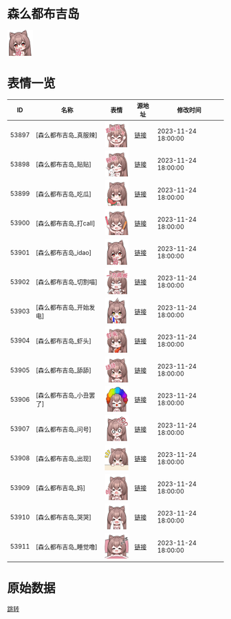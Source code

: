 # 森么都布吉岛

<img src="./cover.png" height="60" alt="cover" />

# 表情一览

|ID|名称|表情|源地址|修改时间|
|----|----|----|----|----|
|53897|[森么都布吉岛_真服辣]|<img src="./pic/053897_%5B森么都布吉岛_真服辣%5D.png" height="60" alt="真服辣"/>|[链接](https://i0.hdslb.com/bfs/garb/3b174b9ecc47523fc4a0241e4e7aebaae35dac69.png)|2023-11-24 18:00:00|
|53898|[森么都布吉岛_贴贴]|<img src="./pic/053898_%5B森么都布吉岛_贴贴%5D.png" height="60" alt="贴贴"/>|[链接](https://i0.hdslb.com/bfs/garb/9e3e3d651fb0f814e974e700bff2ee1fcdf25e03.png)|2023-11-24 18:00:00|
|53899|[森么都布吉岛_吃瓜]|<img src="./pic/053899_%5B森么都布吉岛_吃瓜%5D.png" height="60" alt="吃瓜"/>|[链接](https://i0.hdslb.com/bfs/garb/24542eff3e438c1088b2914cd2ff02812b36d2f9.png)|2023-11-24 18:00:00|
|53900|[森么都布吉岛_打call]|<img src="./pic/053900_%5B森么都布吉岛_打call%5D.png" height="60" alt="打call"/>|[链接](https://i0.hdslb.com/bfs/garb/3c7ea826ba701a522ad6f1aa4390a42e65018340.png)|2023-11-24 18:00:00|
|53901|[森么都布吉岛_idao]|<img src="./pic/053901_%5B森么都布吉岛_idao%5D.png" height="60" alt="idao"/>|[链接](https://i0.hdslb.com/bfs/garb/bef61cf103339e5d5998bef649563e19c947141b.png)|2023-11-24 18:00:00|
|53902|[森么都布吉岛_切割喵]|<img src="./pic/053902_%5B森么都布吉岛_切割喵%5D.png" height="60" alt="切割喵"/>|[链接](https://i0.hdslb.com/bfs/garb/853996f2ca5c9090170e9c97cd7d24bf7c04f2df.png)|2023-11-24 18:00:00|
|53903|[森么都布吉岛_开始发电]|<img src="./pic/053903_%5B森么都布吉岛_开始发电%5D.png" height="60" alt="开始发电"/>|[链接](https://i0.hdslb.com/bfs/garb/5137926dce654de979cf93f18f89741cd242b85f.png)|2023-11-24 18:00:00|
|53904|[森么都布吉岛_虾头]|<img src="./pic/053904_%5B森么都布吉岛_虾头%5D.png" height="60" alt="虾头"/>|[链接](https://i0.hdslb.com/bfs/garb/a97c7130700e008443422c83fd0f123d66f36fe4.png)|2023-11-24 18:00:00|
|53905|[森么都布吉岛_舔舔]|<img src="./pic/053905_%5B森么都布吉岛_舔舔%5D.png" height="60" alt="舔舔"/>|[链接](https://i0.hdslb.com/bfs/garb/5bd6a2db69fa17fdc9f58fabbdf7fdd2f416d880.png)|2023-11-24 18:00:00|
|53906|[森么都布吉岛_小丑罢了]|<img src="./pic/053906_%5B森么都布吉岛_小丑罢了%5D.png" height="60" alt="小丑罢了"/>|[链接](https://i0.hdslb.com/bfs/garb/552b66f6f756ff1f48867a8ed45ea1977c548a9c.png)|2023-11-24 18:00:00|
|53907|[森么都布吉岛_问号]|<img src="./pic/053907_%5B森么都布吉岛_问号%5D.png" height="60" alt="问号"/>|[链接](https://i0.hdslb.com/bfs/garb/11994ecca6bcfe444e7997afaa5328dbbf0073ef.png)|2023-11-24 18:00:00|
|53908|[森么都布吉岛_出现]|<img src="./pic/053908_%5B森么都布吉岛_出现%5D.png" height="60" alt="出现"/>|[链接](https://i0.hdslb.com/bfs/garb/94d0700a1488de1741e58dbb38f0948ccecccb5f.png)|2023-11-24 18:00:00|
|53909|[森么都布吉岛_妈]|<img src="./pic/053909_%5B森么都布吉岛_妈%5D.png" height="60" alt="妈"/>|[链接](https://i0.hdslb.com/bfs/garb/17d963dc3732add857dbcdf3fc264656876d5ead.png)|2023-11-24 18:00:00|
|53910|[森么都布吉岛_哭哭]|<img src="./pic/053910_%5B森么都布吉岛_哭哭%5D.png" height="60" alt="哭哭"/>|[链接](https://i0.hdslb.com/bfs/garb/e8596d66995e34ba1828b815b69cf701b90dd30e.png)|2023-11-24 18:00:00|
|53911|[森么都布吉岛_睡觉噜]|<img src="./pic/053911_%5B森么都布吉岛_睡觉噜%5D.png" height="60" alt="睡觉噜"/>|[链接](https://i0.hdslb.com/bfs/garb/c0f3a45f8055454d548c64d7baa874f7c0b048f2.png)|2023-11-24 18:00:00|

# 原始数据

[跳转](./raw.json)

